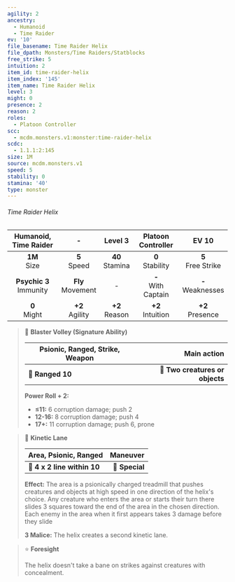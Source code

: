 ```yaml
---
agility: 2
ancestry:
  - Humanoid
  - Time Raider
ev: '10'
file_basename: Time Raider Helix
file_dpath: Monsters/Time Raiders/Statblocks
free_strike: 5
intuition: 2
item_id: time-raider-helix
item_index: '145'
item_name: Time Raider Helix
level: 3
might: 0
presence: 2
reason: 2
roles:
  - Platoon Controller
scc:
  - mcdm.monsters.v1:monster:time-raider-helix
scdc:
  - 1.1.1:2:145
size: 1M
source: mcdm.monsters.v1
speed: 5
stability: 0
stamina: '40'
type: monster
---
```


###### Time Raider Helix

|    Humanoid, Time Raider    |           -           |       Level 3       |   Platoon Controller    |         EV 10          |
| :-------------------------: | :-------------------: | :-----------------: | :---------------------: | :--------------------: |
|      **1M**<br/> Size       |   **5**<br/> Speed    | **40**<br/> Stamina |  **0**<br/> Stability   | **5**<br/> Free Strike |
| **Psychic 3**<br/> Immunity | **Fly**<br/> Movement |          -          | **-**<br/> With Captain | **-**<br/> Weaknesses  |
|      **0**<br/> Might       |  **+2**<br/> Agility  | **+2**<br/> Reason  |  **+2**<br/> Intuition  |  **+2**<br/> Presence  |

> 🏹 **Blaster Volley (Signature Ability)**
>
> | **Psionic, Ranged, Strike, Weapon** |                 **Main action** |
> | ----------------------------------- | ------------------------------: |
> | **📏 Ranged 10**                    | **🎯 Two creatures or objects** |
>
> **Power Roll + 2:**
>
> - **≤11:** 6 corruption damage; push 2
> - **12-16:** 8 corruption damage; push 4
> - **17+:** 11 corruption damage; push 6, prone

> 🔳 **Kinetic Lane**
>
> | **Area, Psionic, Ranged**   |   **Maneuver** |
> | --------------------------- | -------------: |
> | **📏 4 x 2 line within 10** | **🎯 Special** |
>
> **Effect:** The area is a psionically charged treadmill that pushes creatures and objects at high speed in one direction of the helix's choice. Any creature who enters the area or starts their turn there slides 3 squares toward the end of the area in the chosen direction. Each enemy in the area when it first appears takes 3 damage before they slide
>
> **3 Malice:** The helix creates a second kinetic lane.

> ⭐️ **Foresight**
>
> The helix doesn't take a bane on strikes against creatures with concealment.
